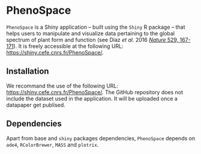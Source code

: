 # PhenoSpace

`PhenoSpace` is a Shiny application – built using the `Shiny` R package – that helps users to manipulate and visualize data pertaining to the global spectrum of plant form and function (see Díaz <i>et al.</i> 2016 <a target='_blank' rel='noopener noreferrer' href='http://doi.org/10.1038/nature16489'>  <i>Nature</i> 529, 167-171</a>). It is freely accessible at the following URL: https://shiny.cefe.cnrs.fr/PhenoSpace/.

## Installation

We recommand the use of the following URL: https://shiny.cefe.cnrs.fr/PhenoSpace/.
The GitHub repository does not include the dataset used in the application.
It will be uploaded once a datapaper get publised. 

## Dependencies

Apart from base and `shiny` packages dependencies, `PhenoSpace` depends on `ade4`, `RColorBrewer`, `MASS` and `plotrix`.